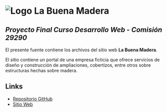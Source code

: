 # ![Logo](https://labuenamadera.000webhostapp.com/assets/img/readme_logo.png) La Buena Madera
## _Proyecto Final Curso Desarrollo Web - Comisión 29290_

El presente fuente contiene los archivos del sitio web __La Buena Madera__.

El sitio contiene un portal de una empresa ficticia que ofrece servicios de diseño y construcción de ampliaciones, 
cobertizos, entre otros sobre estructuras hechas sobre madera.

## Links
- [Repositorio GitHub](https://github.com/rfigueor/la_buena_madera)
- [Sitio Web](https://labuenamadera.000webhostapp.com/)